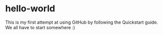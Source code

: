 # hello-world
This is my first attempt at using GitHub by following the Quickstart guide. We all have to start somewhere :)
